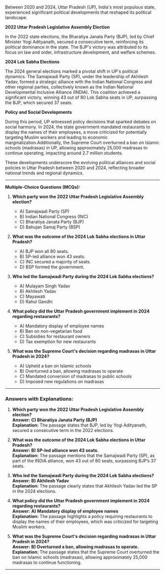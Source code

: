 Between 2020 and 2024, Uttar Pradesh (UP), India's most populous state, experienced significant political developments that reshaped its political landscape.

**2022 Uttar Pradesh Legislative Assembly Election**

In the 2022 state elections, the Bharatiya Janata Party (BJP), led by Chief Minister Yogi Adityanath, secured a consecutive term, reinforcing its political dominance in the state. The BJP's victory was attributed to its focus on law and order, infrastructure development, and welfare schemes.

**2024 Lok Sabha Elections**

The 2024 general elections marked a pivotal shift in UP's political dynamics. The Samajwadi Party (SP), under the leadership of Akhilesh Yadav, formed a strategic alliance with the Indian National Congress and other regional parties, collectively known as the Indian National Developmental Inclusive Alliance (INDIA). This coalition achieved a significant victory, winning 43 out of 80 Lok Sabha seats in UP, surpassing the BJP, which secured 37 seats.

**Policy and Social Developments**

During this period, UP witnessed policy decisions that sparked debates on social harmony. In 2024, the state government mandated restaurants to display the names of their employees, a move criticized for potentially targeting Muslim workers and leading to economic marginalization.Additionally, the Supreme Court overturned a ban on Islamic schools (madrasas) in UP, allowing approximately 25,000 madrasas to continue operating, impacting around 2.7 million students.

These developments underscore the evolving political alliances and social policies in Uttar Pradesh between 2020 and 2024, reflecting broader national trends and regional dynamics.

---

**Multiple-Choice Questions (MCQs):**

1. **Which party won the 2022 Uttar Pradesh Legislative Assembly election?**
   - A) Samajwadi Party (SP)
   - B) Indian National Congress (INC)
   - C) Bharatiya Janata Party (BJP)
   - D) Bahujan Samaj Party (BSP)

2. **What was the outcome of the 2024 Lok Sabha elections in Uttar Pradesh?**
   - A) BJP won all 80 seats.
   - B) SP-led alliance won 43 seats.
   - C) INC secured a majority of seats.
   - D) BSP formed the government.

3. **Who led the Samajwadi Party during the 2024 Lok Sabha elections?**
   - A) Mulayam Singh Yadav
   - B) Akhilesh Yadav
   - C) Mayawati
   - D) Rahul Gandhi

4. **What policy did the Uttar Pradesh government implement in 2024 regarding restaurants?**
   - A) Mandatory display of employee names
   - B) Ban on non-vegetarian food
   - C) Subsidies for restaurant owners
   - D) Tax exemption for new restaurants

5. **What was the Supreme Court's decision regarding madrasas in Uttar Pradesh in 2024?**
   - A) Upheld a ban on Islamic schools
   - B) Overturned a ban, allowing madrasas to operate
   - C) Mandated conversion of madrasas to public schools
   - D) Imposed new regulations on madrasas

---

### **Answers with Explanations:**  

1. **Which party won the 2022 Uttar Pradesh Legislative Assembly election?**  
   **Answer:** **C) Bharatiya Janata Party (BJP)**  
   **Explanation:** The passage states that BJP, led by Yogi Adityanath, secured a consecutive term in the 2022 elections.  

2. **What was the outcome of the 2024 Lok Sabha elections in Uttar Pradesh?**  
   **Answer:** **B) SP-led alliance won 43 seats.**  
   **Explanation:** The passage mentions that the Samajwadi Party (SP), as part of the INDIA alliance, won 43 out of 80 seats, surpassing BJP’s 37 seats.  

3. **Who led the Samajwadi Party during the 2024 Lok Sabha elections?**  
   **Answer:** **B) Akhilesh Yadav**  
   **Explanation:** The passage clearly states that Akhilesh Yadav led the SP in the 2024 elections.  

4. **What policy did the Uttar Pradesh government implement in 2024 regarding restaurants?**  
   **Answer:** **A) Mandatory display of employee names**  
   **Explanation:** The passage highlights a policy requiring restaurants to display the names of their employees, which was criticized for targeting Muslim workers.  

5. **What was the Supreme Court's decision regarding madrasas in Uttar Pradesh in 2024?**  
   **Answer:** **B) Overturned a ban, allowing madrasas to operate.**  
   **Explanation:** The passage states that the Supreme Court overturned the ban on Islamic schools (madrasas), allowing approximately 25,000 madrasas to continue functioning.  

---
